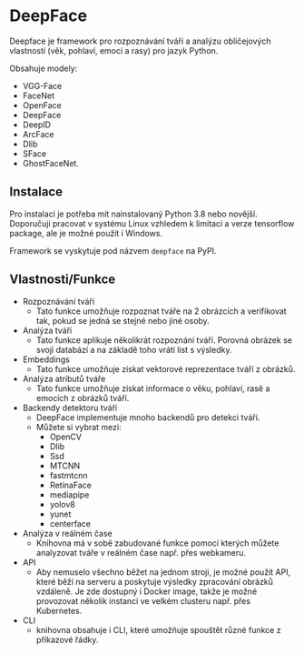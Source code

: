 # DeepFace


Deepface je framework pro rozpoznávání tváří a analýzu obličejových vlastností (věk, pohlaví, emocí a rasy) pro jazyk Python. 

Obsahuje modely: 

 - VGG-Face
 - FaceNet
 - OpenFace
 - DeepFace
 - DeepID
 - ArcFace
 - Dlib
 - SFace
 - GhostFaceNet.

## Instalace

Pro instalaci je potřeba mít nainstalovaný Python 3.8 nebo novější. Doporučuji pracovat v systému Linux vzhledem k limitaci a verze tensorflow package, ale je možné použít i Windows. 

Framework se vyskytuje pod názvem `deepface` na PyPI.

## Vlastnosti/Funkce

- Rozpoznávání tváří
  - Tato funkce umožňuje rozpoznat tváře na 2 obrázcích a verifikovat tak, pokud se jedná se stejné nebo jiné osoby.  
- Analýza tváří
  - Tato funkce aplikuje několikrát rozpoznání tváří. Porovná obrázek se svojí databází a na základě toho vrátí list s výsledky.
- Embeddings
  - Tato funkce umožňuje získat vektorové reprezentace tváří z obrázků.
- Analýza atributů tváře
  - Tato funkce umožňuje získat informace o věku, pohlaví, rasě a emocích z obrázků tváří.
- Backendy detektoru tváří
  - DeepFace implementuje mnoho backendů pro detekci tváří.
  - Můžete si vybrat mezi:
    - OpenCV
    - Dlib
    - Ssd
    - MTCNN
    - fastmtcnn
    - RetinaFace
    - mediapipe
    - yolov8
    - yunet
    - centerface
- Analýza v reálném čase
  - Knihovna má v sobě zabudované funkce pomocí kterých můžete analyzovat tváře v reálném čase např. přes webkameru.
- API
  - Aby nemuselo všechno běžet na jednom stroji, je možné použít API, které běží na serveru a poskytuje výsledky zpracování obrázků vzdáleně. Je zde dostupný i Docker image, takže je možné provozovat několik instancí ve velkém clusteru např. přes Kubernetes.
- CLI
  - knihovna obsahuje i CLI, které umožňuje spouštět různé funkce z příkazové řádky. 

